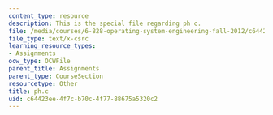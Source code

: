 ```yaml
---
content_type: resource
description: This is the special file regarding ph c.
file: /media/courses/6-828-operating-system-engineering-fall-2012/c64423ee4f7cb70c4f7788675a5320c2_ph.c
file_type: text/x-csrc
learning_resource_types:
- Assignments
ocw_type: OCWFile
parent_title: Assignments
parent_type: CourseSection
resourcetype: Other
title: ph.c
uid: c64423ee-4f7c-b70c-4f77-88675a5320c2
---
```

